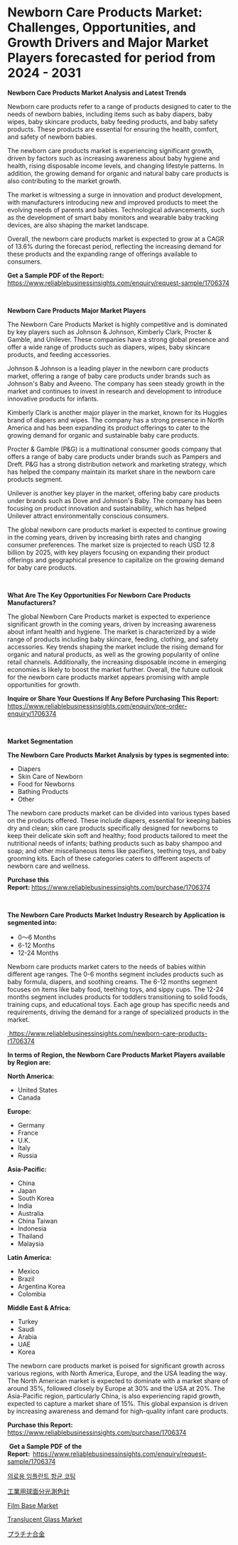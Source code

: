 <p><h1>Newborn Care Products Market: Challenges, Opportunities, and Growth Drivers and Major Market Players forecasted for period from 2024 - 2031</h1></p><p><strong>Newborn Care Products Market Analysis and Latest Trends</strong></p>
<p><p>Newborn care products refer to a range of products designed to cater to the needs of newborn babies, including items such as baby diapers, baby wipes, baby skincare products, baby feeding products, and baby safety products. These products are essential for ensuring the health, comfort, and safety of newborn babies.</p><p>The newborn care products market is experiencing significant growth, driven by factors such as increasing awareness about baby hygiene and health, rising disposable income levels, and changing lifestyle patterns. In addition, the growing demand for organic and natural baby care products is also contributing to the market growth.</p><p>The market is witnessing a surge in innovation and product development, with manufacturers introducing new and improved products to meet the evolving needs of parents and babies. Technological advancements, such as the development of smart baby monitors and wearable baby tracking devices, are also shaping the market landscape.</p><p>Overall, the newborn care products market is expected to grow at a CAGR of 13.6% during the forecast period, reflecting the increasing demand for these products and the expanding range of offerings available to consumers.</p></p>
<p><strong>Get a Sample PDF of the Report:&nbsp;</strong> <a href="https://www.reliablebusinessinsights.com/enquiry/request-sample/1706374">https://www.reliablebusinessinsights.com/enquiry/request-sample/1706374</a></p>
<p>&nbsp;</p>
<p><strong>Newborn Care Products Major Market Players</strong></p>
<p><p>The Newborn Care Products Market is highly competitive and is dominated by key players such as Johnson & Johnson, Kimberly Clark, Procter & Gamble, and Unilever. These companies have a strong global presence and offer a wide range of products such as diapers, wipes, baby skincare products, and feeding accessories.</p><p>Johnson & Johnson is a leading player in the newborn care products market, offering a range of baby care products under brands such as Johnson's Baby and Aveeno. The company has seen steady growth in the market and continues to invest in research and development to introduce innovative products for infants.</p><p>Kimberly Clark is another major player in the market, known for its Huggies brand of diapers and wipes. The company has a strong presence in North America and has been expanding its product offerings to cater to the growing demand for organic and sustainable baby care products.</p><p>Procter & Gamble (P&G) is a multinational consumer goods company that offers a range of baby care products under brands such as Pampers and Dreft. P&G has a strong distribution network and marketing strategy, which has helped the company maintain its market share in the newborn care products segment.</p><p>Unilever is another key player in the market, offering baby care products under brands such as Dove and Johnson's Baby. The company has been focusing on product innovation and sustainability, which has helped Unilever attract environmentally conscious consumers.</p><p>The global newborn care products market is expected to continue growing in the coming years, driven by increasing birth rates and changing consumer preferences. The market size is projected to reach USD 12.8 billion by 2025, with key players focusing on expanding their product offerings and geographical presence to capitalize on the growing demand for baby care products.</p></p>
<p>&nbsp;</p>
<p><strong>What Are The Key Opportunities For Newborn Care Products Manufacturers?</strong></p>
<p><p>The global Newborn Care Products market is expected to experience significant growth in the coming years, driven by increasing awareness about infant health and hygiene. The market is characterized by a wide range of products including baby skincare, feeding, clothing, and safety accessories. Key trends shaping the market include the rising demand for organic and natural products, as well as the growing popularity of online retail channels. Additionally, the increasing disposable income in emerging economies is likely to boost the market further. Overall, the future outlook for the newborn care products market appears promising with ample opportunities for growth.</p></p>
<p><strong>Inquire or Share Your Questions If Any Before Purchasing This Report:</strong> <a href="https://www.reliablebusinessinsights.com/enquiry/pre-order-enquiry/1706374">https://www.reliablebusinessinsights.com/enquiry/pre-order-enquiry/1706374</a></p>
<p>&nbsp;</p>
<p><strong>Market Segmentation</strong></p>
<p><strong>The Newborn Care Products Market Analysis by types is segmented into:</strong></p>
<p><ul><li>Diapers</li><li>Skin Care of Newborn</li><li>Food for Newborns</li><li>Bathing Products</li><li>Other</li></ul></p>
<p><p>The newborn care products market can be divided into various types based on the products offered. These include diapers, essential for keeping babies dry and clean; skin care products specifically designed for newborns to keep their delicate skin soft and healthy; food products tailored to meet the nutritional needs of infants; bathing products such as baby shampoo and soap; and other miscellaneous items like pacifiers, teething toys, and baby grooming kits. Each of these categories caters to different aspects of newborn care and wellness.</p></p>
<p><strong>Purchase this Report:&nbsp;</strong><a href="https://www.reliablebusinessinsights.com/purchase/1706374">https://www.reliablebusinessinsights.com/purchase/1706374</a></p>
<p>&nbsp;</p>
<p><strong>The Newborn Care Products Market Industry Research by Application is segmented into:</strong></p>
<p><ul><li>0～6 Months</li><li>6-12 Months</li><li>12-24 Months</li></ul></p>
<p><p>Newborn care products market caters to the needs of babies within different age ranges. The 0-6 months segment includes products such as baby formula, diapers, and soothing creams. The 6-12 months segment focuses on items like baby food, teething toys, and sippy cups. The 12-24 months segment includes products for toddlers transitioning to solid foods, training cups, and educational toys. Each age group has specific needs and requirements, driving the demand for a range of specialized products in the market.</p></p>
<p><a href="https://www.reliablebusinessinsights.com/newborn-care-products-r1706374">&nbsp;https://www.reliablebusinessinsights.com/newborn-care-products-r1706374</a></p>
<p><strong>In terms of Region, the Newborn Care Products Market Players available by Region are:</strong></p>
<p>
    <p> <strong> North America: </strong>
        <ul>
            <li>United States</li>
            <li>Canada</li>
        </ul>
        </p> 
    <p> <strong> Europe: </strong>
        <ul>
            <li>Germany</li>
            <li>France</li>
            <li>U.K.</li>
            <li>Italy</li>
            <li>Russia</li>
        </ul>
        </p> 
    <p> <strong> Asia-Pacific: </strong>
        <ul>
            <li>China</li>
            <li>Japan</li>
            <li>South Korea</li>
            <li>India</li>
            <li>Australia</li>
            <li>China Taiwan</li>
            <li>Indonesia</li>
            <li>Thailand</li>
            <li>Malaysia</li>
        </ul>
        </p> 
    <p> <strong> Latin America: </strong>
        <ul>
            <li>Mexico</li>
            <li>Brazil</li>
            <li>Argentina Korea</li>
            <li>Colombia</li>
        </ul>
        </p> 
    <p> <strong> Middle East & Africa: </strong>
        <ul>
            <li>Turkey</li>
            <li>Saudi</li>
            <li>Arabia</li>
            <li>UAE</li>
            <li>Korea</li>
        </ul>
    </p>
    </p>
<p><p>The newborn care products market is poised for significant growth across various regions, with North America, Europe, and the USA leading the way. The North American market is expected to dominate with a market share of around 35%, followed closely by Europe at 30% and the USA at 20%. The Asia-Pacific region, particularly China, is also experiencing rapid growth, expected to capture a market share of 15%. This global expansion is driven by increasing awareness and demand for high-quality infant care products.</p></p>
<p><strong>Purchase this Report: </strong><a href="https://www.reliablebusinessinsights.com/purchase/1706374">https://www.reliablebusinessinsights.com/purchase/1706374</a></p>
<p>&nbsp;<strong>Get a Sample PDF of the Report:&nbsp;&nbsp;</strong><a href="https://www.reliablebusinessinsights.com/enquiry/request-sample/1706374">https://www.reliablebusinessinsights.com/enquiry/request-sample/1706374</a></p>
<p><strong></strong></p>
<p><p><a href="https://github.com/oajzkywllm460/Market-Research-Report-List-2/blob/main/1318944150957.md">의료용 임플란트 항균 코팅</a></p><p><a href="https://github.com/oafhukehf4709715/Market-Research-Report-List-2/blob/main/6822302143215.md">工業用球面分光測色計</a></p><p><a href="https://github.com/vimar16th/Market-Research-Report-List-5/blob/main/film-base-market.md">Film Base Market</a></p><p><a href="https://github.com/JameTravis/Market-Research-Report-List-5/blob/main/translucent-glass-market.md">Translucent Glass Market</a></p><p><a href="https://github.com/LuzHills1972/Market-Research-Report-List-1/blob/main/9958264143214.md">プラチナ合金</a></p></p>